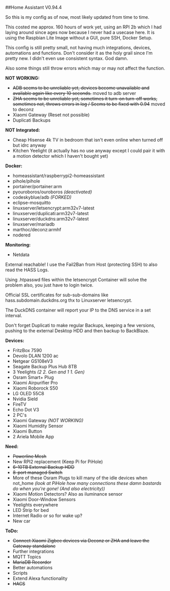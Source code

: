 ##Home Assistant V0.94.4

So this is my config as of now, most likely updated from time to time.

This costed me approx. 160 hours of work yet, using an RPI 2b which I had laying around since ages now because I never had a usecase here.
It is using the Raspbian Lite Image without a GUI, pure SSH, Docker Setup. 

This config is still pretty small, not having much integrations, devices, automations and functions. Don't consider it as the holy grail since I'm pretty new. 
I didn't even use consistent syntax. God damn. 

Also some things still throw errors which may or may not affect the function.

**NOT WORKING:**
  - ~~ADB seems to be unreliable yet, devices become unavailable and available again like every 10 seconds.~~ moved to adb server
  - ~~ZHA seems to be unreliable yet, sometimes it turn-on turn-off works, sometimes not, throws errors in log / Seems to be fixed with 0.94~~ moved to deconz
  - Xiaomi Gateway (Reset not possible)
  - Duplicati Backups

**NOT Integrated:**
  - Cheap Hisense 4k TV in bedroom that isn't even online when turned off but idrc anyway
  - Kitchen Yeelight (it actually has no use anyway except I could pair it with a motion detector which I haven't bought yet)

**Docker:**
  - homeassistant/raspberrypi2-homeassistant
  - pihole/pihole
  - portainer/portainer:arm
  - pyouroboros/ouroboros *(deactivated)*
  - codeskyblue/adb *(FORKED)*
  - eclipse-mosquitto
  - linuxserver/letsencrypt:arm32v7-latest
  - linuxserver/duplicati:arm32v7-latest
  - linuxserver/duckdns:arm32v7-latest
  - linuxserver/mariadb
  - marthoc/deconz:armhf
  - nodered

**Monitoring:**
  - Netdata

External reachable! I use the Fail2Ban from Host (protecting SSH) to also read the HASS Logs. 

Using .htpasswd files within the letsencrypt Container will solve the problem also, you just have to login twice.

Official SSL certificates for sub-sub-domains like hass.subdomain.duckdns.org thx to Linuxserver letsencrypt.

The DuckDNS container will report your IP to the DNS service in a set interval.

Don't forget Duplicati to make regular Backups, keeping a few versions, pushing to the external Desktop HDD and then backup to BackBlaze.

**Devices:**
  - FritzBox 7590
  - Devolo DLAN 1200 ac
  - Netgear GS108eV3
  - Seagate Backup Plus Hub 8TB
  - 3 Yeelights *(2 2. Gen and 1 1. Gen)*
  - Osram Smart+ Plug
  - Xiaomi Airpurifier Pro
  - Xiaomi Roborock S50
  - LG OLED 55C8
  - Nvidia Sield
  - FireTV
  - Echo Dot V3
  - 2 PC's
  - Xiaomi Gateway *(NOT WORKING)*
  - Xiaomi Humidity Sensor
  - Xiaomi Button
  - 2 Ariela Mobile App

**Need:**
  - ~~Powerline Mesh~~
  - New RPI2 replacement (Keep Pi for PiHole)
  - ~~6-10TB External Backup HDD~~
  - ~~8-port managed Switch~~
  - More of these Osram Plugs to kill many of the idle devices when not_home *(look at PiHole how many connections these damn bastards do when you're gone! (And also electricity))*
  - Xiaomi Motion Detectors? Also as iluminance sensor
  - Xiaomi Door-Window Sensors
  - Yeelights everywhere
  - LED Strip for bed
  - Internet Radio or so for wake up?
  - New car

**ToDo:**
  - ~~Connect Xiaomi Zigbee devices via Deconz or ZHA and leave the Gateway standalone~~
  - Further integrations
  - MQTT Topics
  - ~~MariaDB Recorder~~
  - Better automations
  - Scripts
  - Extend Alexa functionality
  - ~~HACS~~
